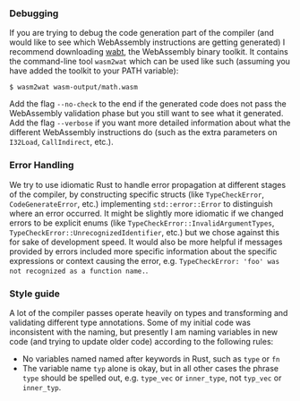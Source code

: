 ### Debugging
If you are trying to debug the code generation part of the compiler (and would like to see which WebAssembly instructions are getting generated) I recommend downloading [wabt](https://github.com/WebAssembly/wabt), the WebAssembly binary toolkit.
It contains the command-line tool `wasm2wat` which can be used like such (assuming you have added the toolkit to your PATH variable):

```
$ wasm2wat wasm-output/math.wasm
```

Add the flag `--no-check` to the end if the generated code does not pass the WebAssembly validation phase but you still want to see what it generated.
Add the flag `--verbose` if you want more detailed information about what the different WebAssembly instructions do (such as the extra parameters on `I32Load`, `CallIndirect`, etc.).

### Error Handling
We try to use idiomatic Rust to handle error propagation at different stages of the compiler, by constructing specific structs (like `TypeCheckError`, `CodeGenerateError`, etc.) implementing `std::error::Error` to distinguish where an error occurred.
It might be slightly more idiomatic if we changed errors to be explicit enums (like `TypeCheckError::InvalidArgumentTypes`, `TypeCheckError::UnrecognizedIdentifier`, etc.) but we chose against this for sake of development speed.
It would also be more helpful if messages provided by errors included more specific information about the specific expressions or context causing the error, e.g. `TypeCheckError: 'foo' was not recognized as a function name.`. 

### Style guide

A lot of the compiler passes operate heavily on types and transforming and validating different type annotations.
Some of my initial code was inconsistent with the naming, but presently I am naming variables in new code (and trying to update older code) according to the following rules:
- No variables named named after keywords in Rust, such as `type` or `fn`
- The variable name `typ` alone is okay, but in all other cases the phrase `type` should be spelled out, e.g. `type_vec` or `inner_type`, not `typ_vec` or `inner_typ`.
